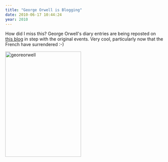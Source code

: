 ```yaml
---
title: "George Orwell is Blogging"
date: 2010-06-17 10:44:24
year: 2010
---
```

<p>How did I miss this? George Orwell's diary entries are being reposted on <a href="http://orwelldiaries.wordpress.com/">this blog</a> in step with the original events. Very cool, particularly now that the French have surrendered :-)</p>

<img src="{{'/files/2010/06/georeorwell.jpg' | relative_url}}" alt="georeorwell" width="240" height="333" class="centered">
